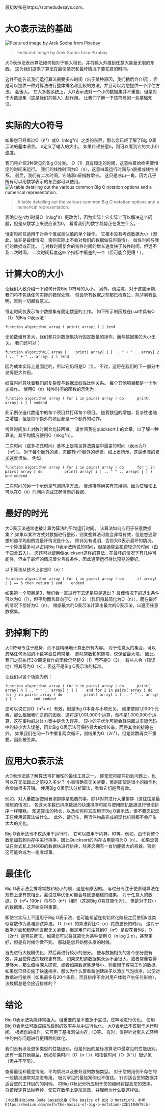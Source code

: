 
最初发布在https://somedudesays.com。
# 大O表示法的基础
![Featured image by Arek Socha from Pixabay](0*6XfkAPmqGRKBW27x.jpg)
> Featured image by Arek Socha from Pixabay


大O表示法表示算法如何相对于输入增长，并将输入外推到任意大甚至无限的东西。 这为我们提供了算法在最佳情况和最坏情况下要花费的时间。

这并不能告诉我们运行算法需要多长时间（出于某种原因，我们稍后会介绍），但是可以提供一种对算法进行整体排名和比较的方法，并且可以为您提供一个评估方法。 会很大。 在大多数系统上，大O表示法对一个小的数据集并不重要，但是对于大数据集（这是我们的输入）起作用。 让我们了解一下该符号的一些基础知识。
# 实际的大O符号

如果您已经看过O（n²）或O（nlog²n）之类的东西，那么您已经了解了Big O表示法的基本语言。 n定义了输入的大小。 如果传递任意n，则可以看到它的大小和速度。

我们将介绍3种常见的Big O分类。 O（1）具有恒定的时间，这意味着始终需要恒定的时间来运行。 我们的线性时间为O（n），这意味着运行时间与n直接成线性关系。 最后，我们有二次时间，它随着n呈指数增长。 这只是冰山一角，因为几乎所有可以用数学表示的东西都可以使用。
![A table detailing out the various common Big O notation options and a numerical representation.](1*T1bwor5H912OVguyewcmsw.png)
> A table detailing out the various common Big O notation options and a numerical representation.


我确实在n为1时将O（nlog²n）更改为1，因为实际上它实际上可以解决这个问题，但是从数学上来说应该为0。 看看我们的数字趋势正在发生什么。

恒定时间仅适用于对单个值或类似值的单个操作。 它根本没有考虑数据大小（因此，除非是最佳情况，否则实际上不会对我们的数据做任何事情）。 线性时间与我们的数据成正比。 与对数时间复合的线性时间的增长速度快于线性时间，但远不及二次时间。 二次时间标度这四个指标中最差的一个（但可能会更糟！）。
# 计算大O的大小

让我们大致介绍一下如何计算Big O符号的大小。 另外，请注意，对于这些示例，我们将不包括任何实际的错误处理。 假设所有数据之前都已检查过，除非另有说明，否则一切都有意义。

恒定时间仅表示每个数据集有固定数量的工作。 如下所示的函数在Lua中具有O（1）的Big O表示法：
```
function algorithm( array )	print( array[ 1 ] )end
```

无论数组有多大，我们都只对数据集执行固定数量的操作，而与数据集的大小无关。 我们还可以：
```
function algorithm1( array )	print( array[ 1 ] .. " + " .. array[ 2 ] .. " + " .. array[ 3 ] )end
```

因为成本实际上是固定的，所以它仍将是O（1）。 不过，这将在我们的下一部分中发挥更大作用。

线性时间意味着我们的复杂度与数据呈线性比例关系。 每个其他项目都是一个附加操作。 使用O（n）线性时间的函数的示例为：
```
function algorithm( array )	for i in pairs( array ) do		print( array[ i ] )	endend
```

此示例仅迭代数组中的每个项目并打印每个项目。 随着数组的增加，复杂性也随之增加，但是每个额外的项目都是一个额外的动作。

线性时间加上对数时间会比较困难。 请参阅我在quicksort上的文章，以了解一种算法，其平均情况使用O（nlog²n）。

二次时间（或多项式时间）基本上是常见算法类型中最差的时间（表示为O（n²））。 对于每个额外的点，您都有n个额外的步骤，如上表所示，这些步骤的累加速度很快。 例如：
```
function algorithm( array )	for i in pairs( array ) do		for j in pairs( array ) do			print( array[ i ] .. " " .. array[ j ] )		end	endend
```

二次时间的另一个示例是气泡排序方法。 冒泡排序确实有其用例，因为它理论上可以在O（n）时间内完成正确类型的数据。
# 最好的时光

大O表示法通常也被计算为算法的平均运行时间。 该算法如何应用于任意数据集？ 如果以某种方式对数据进行整形，则某些算法可能会非常有效，但是您通常想知道平均用例或最坏情况是什么。 除非另有说明，否则大O表示最坏的情况。 一个算法最多可以占用Big O表示法所说的时间，但是通常会花费较少的时间（由于四舍五入）。 您还可以使用像quicksort这样的算法，在最坏的情况下有几种可能性，但由于最坏的情况很少且有条件，因此通常运行得比预期的要好。

以下算法从技术上讲是O（n）：
```
function algorithm( array )	for i in pairs( array ) do		if array[ i ] == 3 then return i end	endend
```

如果第一个项目是3，我们会一直进行下去还是只是退出？ 最佳情况下的退出条件可以为O（1），但平均而言趋向于O（n / 2）（我们将其简化为O（n）），而在最坏的情况下恰好为O（n）。 根据最大的O表示法计算出最大的O表示法，以遍历任意数据集。
# 扔掉剩下的

大O符号专注于趋势，而不是精确地计算出所有内容。 对于任意大的集合，可以忽略任何添加的小数字或任何常量。 删除常数和尾随项，仅保留最大项。 因此，我们之前执行3次固定操作的函数仍然是O（1）而不是O（3）。 有些人会（错误地）将其写为O（k），但这不是Big O表示法的标准。

让我们以这个功能为例：
```
function algorithm( array )	for h in pairs( array ) do		print( array[ h ] .. " " .. array[ j ] )	end	for i in pairs( array ) do		for j in pairs( array ) do			print( array[ i ] .. " " .. array[ j ] )		end	endend
```

您可以说它对O（n²+ n）有效，但是Big O本身与小项无关。 如果使用1,000个元素，那么根据我们之前的图表，这将是1,001,000个运算，而不是1,000,000个运算，这在事物的总体方案中是舍入误差。 较小的子优化可能会轻易超过实际代码中的较小舍入误差，因此Big O表示法可保持最大的增长率，而将其余的排除在外。 如果我们在同一节中重复两次循环，则结果为O（2n²），但是常数再次不重要，因此被丢弃。
# 应用大O表示法

大O表示法是了解算法可扩展性的最佳工具之一。 即使您将硬件扔到问题上，也可以在无法跟上之前投入多少？ 小事情确实无关紧要，但是即使是很小的操作也会增加很多开销。 使用Big O表示法分析算法，看看它们是否有效。

例如，对大量数据使用冒泡排序是愚蠢的事，除非对其进行大量排序（这往往是最理想的情况）。 包含大多数已排序数据的快速排序可能与使用随机数据进行冒泡排序一样糟糕。 知道算法的特长，以及如何将其应用于Big O表示法，但不要忘记您正在使用该算法做什么。 此外，请记住，用15件物品完成的现代机器都不会产生太大的变化。

Big O表示法也不仅适用于运行时。 它可以应用于内存，IO等。例如，由于将整个数组加载到内存中进行排序，因此Quicksort的内存占用量将为O（n）。 如果您尝试在台式机上对8GB的数据块进行排序，除非您拥有一台功能强大的机器，否则这可能会成为一笔麻烦事。
# 最佳化

Big O表示法会排除常数和较小的项，这是有原因的。 与过分专注于使原理算法在规模上更有效相比，尝试过早优化可能会导致更糟糕的结果。 对于任意大的数据，O（n²+ 100n）将与O（n²）相同（这是Big O将其简化为）。 但是对于较小的数据集，这开始变得重要。

即使它实际上不适用于Big O表示法，也可能希望在初始优化阶段之后使用k或类似常数作为基准测试算法。 O（kn）的算法将比O（n）花费更长的时间。 这对于数学方面和趋势而言都无关紧要，但是用户将注意到O（n²）是否花费5秒，O（2n²）是否花费10。如果您可以将其简化为某种使用 O（n log 2 n），甚至更好，但是有时候你做不到。 那就是您开始劈头发的时候。

首先进行大规模优化，然后再进行较小的细分。 使与数据相关的各个部分更有效，并且使算法的规模更有效。 如果您知道数据集永远不会很大，或者常量变得足够大，那么值得深入研究，或者如果数据集足够小，则着眼于容易工作的数据。 如果您已经实施了快速排序，那么为什么要重新创建轮子以添加气泡排序，以便对数据进行排序（如果最多有20个条目，而且排序不会对用户体验产生任何影响），该数据总是会接近排序的？
# 结论

Big O表示法功能非常强大，但重要的是不要急于尝试，过早地进行优化。 使用Big O表示法可跟踪缩放级别的效率并从中进行优化。 大O表示法不仅限于运行时间。 根据您的操作，它可用于基准测试内存，IO等。 有时，值得针对嵌入式环境中的内存问题进行更糟糕的优化。

我们没有涉及更多类型的性能级别，但是列出的是标准算法中最常见的性能级别。 还有一些其他类型，例如阶乘时间（O（n！））和指数时间（O（kⁿ））很少见（但并不罕见）。

查看最佳和最差情况，平均情况以及要处理的数据类型。 对于您的用例不存在的一般情况通常对您没有用。 极为罕见的最佳案例也不值钱。 针对适合您的数据并适合您的工作目的的用例。 将Big O标记分析应用于您的编码将提高您的效率。 将该慢速算法抛弃掉，使它在数学上更加高效，并理解为什么要这样做。
```
(本文翻译自Some Dude Says的文章《The Basics of Big O Notation》，参考：https://medium.com/swlh/the-basics-of-big-o-notation-22b5f0d679cb)
```
